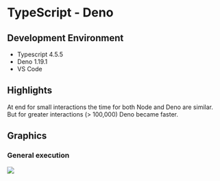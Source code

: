 # TypeScript - Deno

## Development Environment
  - Typescript 4.5.5
  - Deno 1.19.1
  - VS Code

## Highlights
At end for small interactions the time for both Node and Deno are similar. But for greater interactions (> 100,000) Deno became faster.

## Graphics
### General execution
![](./assets/typeScript.svg)

